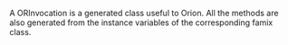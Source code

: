 A ORInvocation is a generated class useful to Orion. All the methods are also generated from the instance variables of the corresponding famix class.